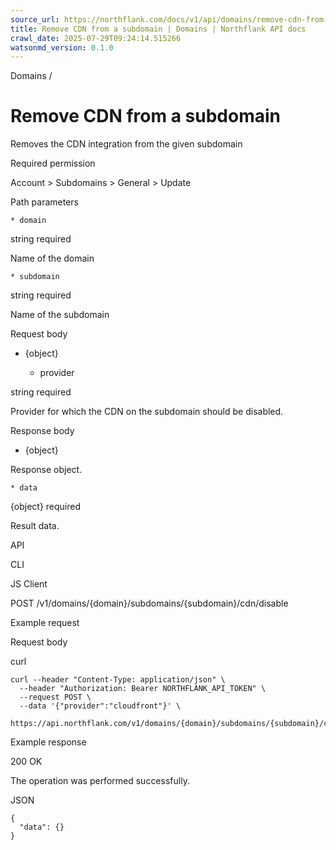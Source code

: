 ```yaml
---
source_url: https://northflank.com/docs/v1/api/domains/remove-cdn-from-a-subdomain
title: Remove CDN from a subdomain | Domains | Northflank API docs
crawl_date: 2025-07-29T09:24:14.515266
watsonmd_version: 0.1.0
---
```


Domains / 

# Remove CDN from a subdomain

Removes the CDN integration from the given subdomain

Required permission

Account > Subdomains > General > Update

Path parameters

    * domain

string required

Name of the domain

    * subdomain

string required

Name of the subdomain




Request body

  * {object}

    * provider

string required

Provider for which the CDN on the subdomain should be disabled.




Response body

  * {object}

Response object.

    * data

{object} required

Result data.




API

CLI

JS Client

POST /v1/domains/{domain}/subdomains/{subdomain}/cdn/disable

Example request

Request body

curl
    
    
    curl --header "Content-Type: application/json" \
      --header "Authorization: Bearer NORTHFLANK_API_TOKEN" \
      --request POST \
      --data '{"provider":"cloudfront"}' \
      https://api.northflank.com/v1/domains/{domain}/subdomains/{subdomain}/cdn/disable

Example response

200 OK

The operation was performed successfully.

JSON
    
    
    {
      "data": {}
    }